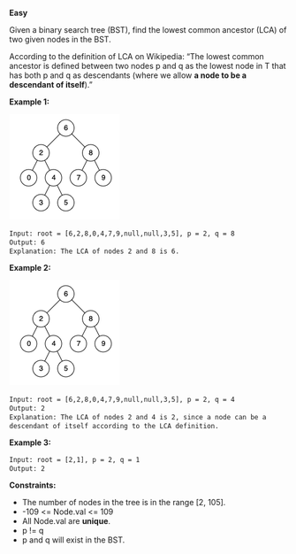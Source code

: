 **Easy**

Given a binary search tree (BST), find the lowest common ancestor (LCA) of two given nodes in the BST.

According to the definition of LCA on Wikipedia: “The lowest common ancestor is defined between two nodes p and q as the lowest node in T that has both p and q as descendants (where we allow **a node to be a descendant of itself**).”

 

**Example 1:**

![235_binarysearchtree_improved](https://github.com/wilwfy/LeetCode/blob/master/0235.%20Lowest%20Common%20Ancestor%20of%20a%20Binary%20Search%20Tree/235_binarysearchtree_improved.png)
```
Input: root = [6,2,8,0,4,7,9,null,null,3,5], p = 2, q = 8
Output: 6
Explanation: The LCA of nodes 2 and 8 is 6.
```
**Example 2:**

![235_binarysearchtree_improved](https://github.com/wilwfy/LeetCode/blob/master/0235.%20Lowest%20Common%20Ancestor%20of%20a%20Binary%20Search%20Tree/235_binarysearchtree_improved.png)
```
Input: root = [6,2,8,0,4,7,9,null,null,3,5], p = 2, q = 4
Output: 2
Explanation: The LCA of nodes 2 and 4 is 2, since a node can be a descendant of itself according to the LCA definition.
```
**Example 3:**
```
Input: root = [2,1], p = 2, q = 1
Output: 2
```

**Constraints:**

- The number of nodes in the tree is in the range [2, 105].
- -109 <= Node.val <= 109
- All Node.val are **unique**.
- p != q
- p and q will exist in the BST.
